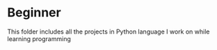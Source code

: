 # Beginner
This folder includes all the projects in Python language I work on while learning programming

